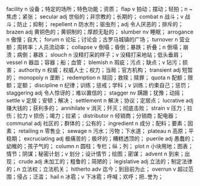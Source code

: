 facility n 设备；特定的场所；特色功能；资质；
flap v 拍动；摆动；轻拍；n ~ 焦虑；紧张；
secular adj 世俗的；非宗教的；长期的；
combat n 战斗；v 战斗；防止；抑制；
repellent n 防水剂；驱虫剂；adj 令人厌恶的；排斥的；
brazen adj 黄铜色的；黄铜制的；厚颜无耻的；
slumber nv 睡眠；
arrogance n 傲慢；自大；
forum n 论坛；讨论会；古罗马城镇的广场；
turnover n 营业额；周转率；人员流动率；
collapse v 倒塌；昏倒；暴跌；折叠；n 倒塌；崩溃；病倒；暴跌；
slouch n 没精打采的样子；v 没精打采地站；低头垂肩；
vessel n 器皿；容器；船；血管；
blemish n 瑕疵；污点；缺点；v 玷污；损害；
authority n 权威；权威人士；权力；当局；官方机构；
transient adj 短暂的；
monopoly n 垄断；
redemption n 赎回；救赎；赎罪；
quota n 配额；限额；定额；
discipline n 纪律；训练；惩戒；学科；v 训练；约束自己；惩罚；
staggering adj 令人惊讶的；难以置信的；
stagger nv 蹒跚；犹豫；动摇；
settle v 定居；安顿；解决；
settlement n 解决；协议；定居点；
lucrative adj 赚大钱的；获利多的；
annihilate v 消灭；歼灭；彻底击败；
strain v 压力；拉伤；拉力 v 损伤；竭力；拉紧；
distributor n 经销商；分销商；配电器；
communal adj 社区的；群体的；公有的；
ingredient n 成分；配料；要素；因素；
retailing n 零售业；
sewage n 污水；污物；下水道；
plateau n 高原；平稳期；
excruciating adj 极痛苦的；极坏的；糟糕透顶的；
puerile adj 愚蠢的；幼稚的；孩子气的；
column n 圆柱；专栏；纵；列；
plot n 小块用地；图表；情节；阴谋；秘密计划；v 划分；设计情节；绘图；密谋；
advent n 到来；出现；
crude adj 未加工的；粗鲁的；简陋的；
legislative adj 立法的；制定法律的；n 立法权；立法机关；
hitherto adv 迄今；到目前为止；
overrun v 超过范围；侵占；泛滥；
hail n 冰雹；v 下冰雹；呼喊；欢呼；把..誉为；